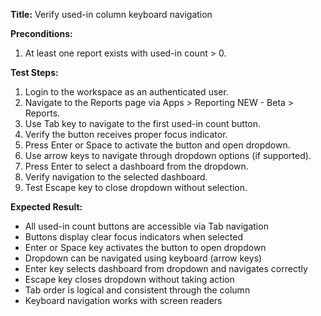 **Title:** Verify used-in column keyboard navigation

**Preconditions:**
  1. At least one report exists with used-in count > 0.

**Test Steps:**
  1. Login to the workspace as an authenticated user.
  2. Navigate to the Reports page via Apps > Reporting NEW - Beta > Reports.
  3. Use Tab key to navigate to the first used-in count button.
  4. Verify the button receives proper focus indicator.
  5. Press Enter or Space to activate the button and open dropdown.
  6. Use arrow keys to navigate through dropdown options (if supported).
  7. Press Enter to select a dashboard from the dropdown.
  8. Verify navigation to the selected dashboard.
  9. Test Escape key to close dropdown without selection.

**Expected Result:**
* All used-in count buttons are accessible via Tab navigation
* Buttons display clear focus indicators when selected
* Enter or Space key activates the button to open dropdown
* Dropdown can be navigated using keyboard (arrow keys)
* Enter key selects dashboard from dropdown and navigates correctly
* Escape key closes dropdown without taking action
* Tab order is logical and consistent through the column
* Keyboard navigation works with screen readers